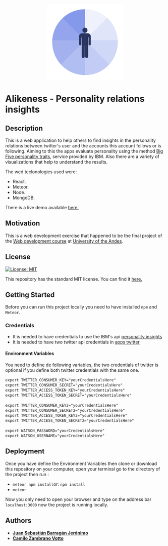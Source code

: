 

<p align="center">
<img src="https://raw.githubusercontent.com/jsbarragan796/alikeness/master/public/logo.png" title="Alikeness" alt="Alikeness logo" href="https://alikeness.herokuapp.com/" height = 240vw>
</p>


# Alikeness - Personality relations insights
## Description
This is a web application to help others to find insights in the personality relations between twitter's user and the accounts this account follows or  is following. Aiming to this the apps evaluate personality using the method [Big Five personality traits](https://console.bluemix.net/docs/services/personality-insights/models.html#models), service provided by IBM. Also there are a variety of visualizations that help to understand the results.

The wed teclonologies used were:  
* React.
* Meteor.
* Node.
* MongoDB.

There is a live demo available  [here.](https://alikeness.herokuapp.com/)

## Motivation
This is a web development exercise that happened to be the final project of the [Web development course](http://johnguerra.co/classes/webDevelopment_spring_2018/) at [University of the Andes](https://www.uniandes.edu.co).

## License
[![License: MIT](https://img.shields.io/badge/License-MIT-yellow.svg)](https://opensource.org/licenses/MIT)

This repository has the standard MIT license. You can find it [here.](https://github.com/jsbarragan796/alikeness/blob/master/LICENSE)
## Getting Started

Before you can run this project locally you need to have installed ```npm``` and ```Meteor```.

### Credentials
* It is needed to have credentials to use the IBM's api [personality insights](https://console.bluemix.net/docs/services/personality-insights/science.html#science)
* It is needed to have two twitter api credentials in [apps twitter](https://apps.twitter.com)
#### Environment Variables
You need to define de following variables, the two credentials of twitter is optional if you define both twitter credentials with the same one.

```
export TWITTER_CONSUMER_KEY="yourCredentialsHere"
export TWITTER_CONSUMER_SECRET="yourCredentialsHere"
export TWITTER_ACCESS_TOKEN_KEY="yourCredentialsHere"
export TWITTER_ACCESS_TOKEN_SECRET="yourCredentialsHere"

export TWITTER_CONSUMER_KEY2="yourCredentialsHere"
export TWITTER_CONSUMER_SECRET2="yourCredentialsHere"
export TWITTER_ACCESS_TOKEN_KEY2="yourCredentialsHere"
export TWITTER_ACCESS_TOKEN_SECRET2="yourCredentialsHere"

export WATSON_PASSWORD="yourCredentialsHere"
export WATSON_USERNAME="yourCredentialsHere"
```

## Deployment
Once you have define the Environment Variables then clone or download this repository on your computer, open your terminal go to the directory of the project then run :
* ```meteor npm install```or: ```npm install```
* ```meteor```

Now you only need to open your browser and type on the address bar  ```localhost:3000``` now the project is running locally.

## Authors
* [__Juan Sebastián Barragán Jerónimo__](https://github.com/jsbarragan796)
* [__Camilo Zambrano Votto__](https://github.com/cawolfkreo)
